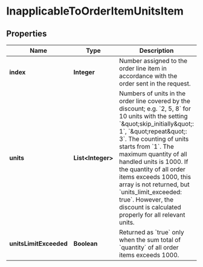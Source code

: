 

# InapplicableToOrderItemUnitsItem


## Properties

| Name | Type | Description |
|------------ | ------------- | ------------- |
|**index** | **Integer** | Number assigned to the order line item in accordance with the order sent in the request. |
|**units** | **List&lt;Integer&gt;** | Numbers of units in the order line covered by the discount; e.g. &#x60;2, 5, 8&#x60; for 10 units with the setting &#x60;\&quot;skip_initially\&quot;: 1&#x60;, &#x60;\&quot;repeat\&quot;: 3&#x60;. The counting of units starts from &#x60;1&#x60;. The maximum quantity of all handled units is 1000. If the quantity of all order items exceeds 1000, this array is not returned, but &#x60;units_limit_exceeded: true&#x60;. However, the discount is calculated properly for all relevant units. |
|**unitsLimitExceeded** | **Boolean** | Returned as &#x60;true&#x60; only when the sum total of &#x60;quantity&#x60; of all order items exceeds 1000. |



